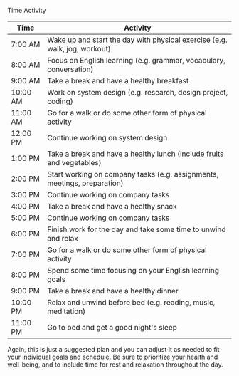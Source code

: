 
Time	Activity

| Time | Activity |
|------|----------|
| 7:00 AM | Wake up and start the day with physical exercise (e.g. walk, jog, workout) |
| 8:00 AM | Focus on English learning (e.g. grammar, vocabulary, conversation) |
| 9:00 AM | Take a break and have a healthy breakfast |
| 10:00 AM | Work on system design (e.g. research, design project, coding) |
| 11:00 AM | Go for a walk or do some other form of physical activity |
| 12:00 PM | Continue working on system design |
| 1:00 PM | Take a break and have a healthy lunch (include fruits and vegetables) |
| 2:00 PM | Start working on company tasks (e.g. assignments, meetings, preparation) |
| 3:00 PM | Continue working on company tasks |
| 4:00 PM | Take a break and have a healthy snack |
| 5:00 PM | Continue working on company tasks |
| 6:00 PM | Finish work for the day and take some time to unwind and relax |
| 7:00 PM | Go for a walk or do some other form of physical activity |
| 8:00 PM | Spend some time focusing on your English learning goals |
| 9:00 PM | Take a break and have a healthy dinner |
| 10:00 PM | Relax and unwind before bed (e.g. reading, music, meditation) |
| 11:00 PM | Go to bed and get a good night's sleep |


Again, this is just a suggested plan and you can adjust it as needed to fit your individual goals and schedule. Be sure to prioritize your health and well-being, and to include time for rest and relaxation throughout the day.